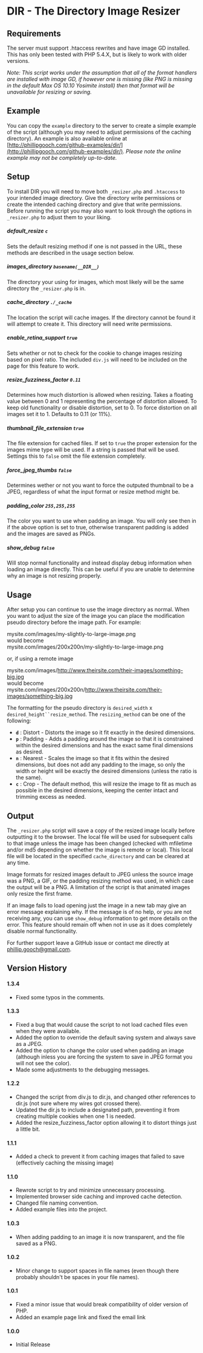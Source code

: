 # DIR - The Directory Image Resizer

## Requirements
The server must support .htaccess rewrites and have image GD installed. This has only been tested with PHP 5.4.X, but is likely to work with older versions.

_Note: This script works under the assumption that all of the format handlers are installed with image GD, if however one is missing (like PNG is missing in the default Max OS 10.10 Yosimite install) then that format will be unavailable for resizing or saving._

## Example
You can copy the `example` directory to the server to create a simple example of the script (although you may need to adjust permissions of the caching directory). An example is also available online at [http://phillipgooch.com/github-examples/dir/](http://phillipgooch.com/github-examples/dir/). _Please note the online example may not be completely up-to-date._

## Setup
To install DIR you will need to move both `_resizer.php` and `.htaccess` to your intended image directory. Give the directory write permissions or create the intended caching directory and give that write permissions. Before running the script you may also want to look through the options in `_resizer.php` to adjust them to your liking. 

##### default_resize `c` 
Sets the default resizing method if one is not passed in the URL, these methods are described in the usage section below. 

##### images_directory `basename(__DIR__)`
The directory your using for images, which most likely will be the same directory the `_resizer.php` is in.

##### cache_directory `./_cache`
The location the script will cache images. If the directory cannot be found it will attempt to create it. This directory will need write permissions.

##### enable_retina_support `true`
Sets whether or not to check for the cookie to change images resizing based on pixel ratio. The included `div.js` will need to be included on the page for this feature to work.

##### resize_fuzziness_factor `0.11`
Determines how much distortion is allowed when resizing. Takes a floating value between 0 and 1 representing the percentage of distortion allowed. To keep old functionality or disable distortion, set to 0. To force distortion on all images set it to 1. Defaults to 0.11 (or 11%).

##### thumbnail_file_extension `true`
The file extension for cached files. If set to `true` the proper extension for the images mime type will be used. If a string is passed that will be used. Settings this to `false` omit the file extension completely.

##### force_jpeg_thumbs `false`
Determines wether or not you want to force the outputed thumbnail to be a JPEG, regardless of what the input format or resize method might be.

##### padding_color `255,255,255`
The color you want to use when padding an image. You will only see then in if the above option is set to true, otherwise transparent padding is added and the images are saved as PNGs.

##### show_debug `false`
Will stop normal functionality and instead display debug information when loading an image directly. This can be useful if you are unable to determine why an image is not resizing properly.

## Usage
After setup you can continue to use the image directory as normal. When you want to adjust the size of the image you can place the modification pseudo directory before the image path. For example:

mysite.com/images/my-slightly-to-large-image.png  
would become  
mysite.com/images/200x200n/my-slightly-to-large-image.png

or, if using a remote image

mysite.com/images/http://www.theirsite.com/their-images/something-big.jpg  
would become  
mysite.com/images/200x200n/http://www.theirsite.com/their-images/something-big.jpg

The formatting for the pseudo directory is `desired_width` x `desired_height``resize_method`. The `resizing_method` can be one of the following:

- **`d`** : Distort - Distorts the image so it fit exactly in the desired dimensions.
- **`p`** : Padding - Adds a padding around the image so that it is constrained within the desired dimensions and has the exact same final dimensions as desired.
- **`n`** : Nearest - Scales the image so that it fits within the desired dimensions, but does not add any padding to the image, so only the width or height will be exactly the desired dimensions (unless the ratio is the same).
- **`c`** : Crop - The default method, this will resize the image to fit as much as possible in the desired dimensions, keeping the center intact and trimming excess as needed.

## Output
The `_resizer.php` script will save a copy of the resized image locally before outputting it to the browser. The local file will be used for subsequent calls to that image unless the image has been changed (checked with mfiletime and/or md5 depending on whether the image is remote or local). This local file will be located in the specified `cache_directory` and can be cleared at any time.

Image formats for resized images default to JPEG unless the source image was a PNG, a GIF, or the padding resizing method was used, in which case the output will be a PNG. A limitation of the script is that animated images only resize the first frame.

If an image fails to load opening just the image in a new tab may give an error message explaining why. If the message is of no help, or you are not receiving any, you can use `show_debug` information to get more details on the error. This feature should remain off when not in use as it does completely disable normal functionality.

For further support leave a GitHub issue or contact me directly at [phillip.gooch@gmail.com](mailto:phillip.gooch@gmail.com).

## Version History
#### 1.3.4
- Fixed some typos in the comments.

#### 1.3.3
- Fixed a bug that would cause the script to not load cached files even when they were available.
- Added the option to override the default saving system and always save as a JPEG.
- Added the option to change the color used when padding an image (although inless you are forcing the system to save in JPEG format you will not see the color).
- Made some adjustments to the debugging messages.

#### 1.2.2
- Changed the script from div.js to dir.js, and changed other references to dir.js (not sure where my wires got crossed there).
- Updated the dir.js to include a designated path, preventing it from creating multiple cookies when one 1 is needed.
- Added the resize_fuzziness_factor option allowing it to distort things just a little bit. 

#### 1.1.1
- Added a check to prevent it from caching images that failed to save (effectively caching the missing image)

#### 1.1.0
- Rewrote script to try and minimize unnecessary processing. 
- Implemented browser side caching and improved cache detection.
- Changed file naming convention.
- Added example files into the project.

#### 1.0.3
- When adding padding to an image it is now transparent, and the file saved as a PNG.

#### 1.0.2
- Minor change to support spaces in file names (even though there probably shouldn't be spaces in your file names).

#### 1.0.1
- Fixed a minor issue that would break compatibility of older version of PHP.
- Added an example page link and fixed the email link

#### 1.0.0
- Initial Release